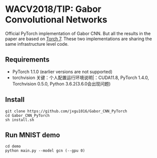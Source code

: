 # WACV2018/TIP: Gabor Convolutional Networks

Official PyTorch implementation of Gabor CNN. 
But all the results in the paper are based on [Torch 7](https://github.com/bczhangbczhang/Gabor-Convolutional-Networks).
These two implementations are sharing the same infrastructure level code.

## Requirements
- PyTorch 1.1.0 (earlier versions are not supported)
- torchvision
关键：个人配置运行环境说明|：CUDA11.8, PyTorch 1.4.0, Torchvision 0.5.0, Python 3.6.2(3.6.0会出现问题)
  
## Install

```
git clone https://github.com/jxgu1016/Gabor_CNN_PyTorch
cd Gabor_CNN_PyTorch
sh install.sh
```

## Run MNIST demo

```
cd demo
python main.py --model gcn (--gpu 0)
```
